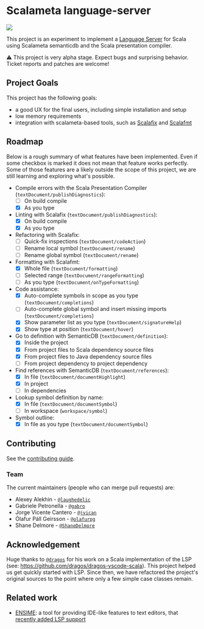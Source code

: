 # Scalameta language-server

[![](https://travis-ci.org/scalameta/language-server.svg?branch=master)](https://travis-ci.org/scalameta/language-server)

This project is an experiment to implement a [Language Server](https://github.com/Microsoft/language-server-protocol)
for Scala using Scalameta semanticdb and the Scala presentation compiler.


:warning: This project is very alpha stage.
Expect bugs and surprising behavior.
Ticket reports and patches are welcome!

## Project Goals

This project has the following goals:

- a good UX for the final users, including simple installation and setup
- low memory requirements
- integration with scalameta-based tools, such as [Scalafix](https://github.com/scalacenter/scalafix) and [Scalafmt](https://github.com/scalameta/scalafmt)

## Roadmap

Below is a rough summary of what features have been implemented.
Even if some checkbox is marked it does not mean that feature works perfectly.
Some of those features are a likely outside the scope of this project, we are
still learning and exploring what's possible.

* Compile errors with the Scala Presentation Compiler (`textDocument/publishDiagnostics`):
  - [ ] On build compile
  - [x] As you type
* Linting with Scalafix (`textDocument/publishDiagnostics`):
  - [x] On build compile
  - [x] As you type
* Refactoring with Scalafix:
  - [ ] Quick-fix inspections (`textDocument/codeAction`)
  - [ ] Rename local symbol (`textDocument/rename`)
  - [ ] Rename global symbol (`textDocument/rename`)
* Formatting with Scalafmt:
  - [x] Whole file (`textDocument/formatting`)
  - [ ] Selected range (`textDocument/rangeFormatting`)
  - [ ] As you type (`textDocument/onTypeFormatting`)
* Code assistance:
  - [x] Auto-complete symbols in scope as you type (`textDocument/completions`)
  - [ ] Auto-complete global symbol and insert missing imports (`textDocument/completions`)
  - [x] Show parameter list as you type (`textDocument/signatureHelp`)
  - [x] Show type at position (`textDocument/hover`)
* Go to definition with SemanticDB (`textDocument/definition`):
  - [x] Inside the project
  - [x] From project files to Scala dependency source files
  - [x] From project files to Java dependency source files
  - [ ] From project dependency to project dependency
* Find references with SemanticDB (`textDocument/references`):
  - [x] In file (`textDocument/documentHighlight`)
  - [x] In project
  - [ ] In dependencies
* Lookup symbol definition by name:
  - [x] In file (`textDocument/documentSymbol`)
  - [ ] In workspace (`workspace/symbol`)
* Symbol outline:
  - [x] In file as you type (`textDocument/documentSymbol`)

## Contributing

See the [contributing guide](CONTRIBUTING.md).

### Team
The current maintainers (people who can merge pull requests) are:

* Alexey Alekhin - [`@laughedelic`](https://github.com/laughedelic)
* Gabriele Petronella - [`@gabro`](https://github.com/gabro)
* Jorge Vicente Cantero - [`@jvican`](https://github.com/jvican)
* Ólafur Páll Geirsson - [`@olafurpg`](https://github.com/olafurpg)
* Shane Delmore - [`@ShaneDelmore`](https://github.com/ShaneDelmore)

## Acknowledgement
Huge thanks to [`@dragos`](https://github.com/dragos) for his work on a Scala implementation of the LSP (see: https://github.com/dragos/dragos-vscode-scala).
This project helped us get quickly started with LSP.
Since then, we have refactored the project's original sources to the
point where only a few simple case classes remain.

## Related work

- [ENSIME](http://ensime.org): a tool for providing IDE-like features to text editors, that [recently added LSP support](https://github.com/ensime/ensime-server/pull/1888)

